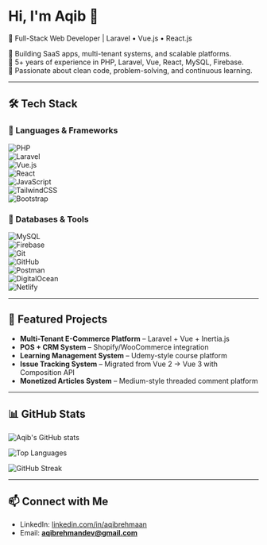 # Hi, I'm Aqib 👋
🚀 Full-Stack Web Developer | Laravel • Vue.js • React.js

🔹 Building SaaS apps, multi-tenant systems, and scalable platforms.  
🔹 5+ years of experience in PHP, Laravel, Vue, React, MySQL, Firebase.  
🔹 Passionate about clean code, problem-solving, and continuous learning.  

---

## 🛠️ Tech Stack  

### 🔹 Languages & Frameworks
![PHP](https://img.shields.io/badge/PHP-777BB4?style=for-the-badge&logo=php&logoColor=white)  
![Laravel](https://img.shields.io/badge/Laravel-FF2D20?style=for-the-badge&logo=laravel&logoColor=white)  
![Vue.js](https://img.shields.io/badge/Vue.js-35495E?style=for-the-badge&logo=vue.js&logoColor=4FC08D)  
![React](https://img.shields.io/badge/React-20232A?style=for-the-badge&logo=react&logoColor=61DAFB)  
![JavaScript](https://img.shields.io/badge/JavaScript-F7DF1E?style=for-the-badge&logo=javascript&logoColor=black)  
![TailwindCSS](https://img.shields.io/badge/Tailwind_CSS-38B2AC?style=for-the-badge&logo=tailwind-css&logoColor=white)  
![Bootstrap](https://img.shields.io/badge/Bootstrap-563D7C?style=for-the-badge&logo=bootstrap&logoColor=white)  

### 🔹 Databases & Tools
![MySQL](https://img.shields.io/badge/MySQL-005C84?style=for-the-badge&logo=mysql&logoColor=white)  
![Firebase](https://img.shields.io/badge/Firebase-FFCA28?style=for-the-badge&logo=firebase&logoColor=black)  
![Git](https://img.shields.io/badge/Git-F05032?style=for-the-badge&logo=git&logoColor=white)  
![GitHub](https://img.shields.io/badge/GitHub-181717?style=for-the-badge&logo=github&logoColor=white)  
![Postman](https://img.shields.io/badge/Postman-FF6C37?style=for-the-badge&logo=postman&logoColor=white)  
![DigitalOcean](https://img.shields.io/badge/DigitalOcean-0080FF?style=for-the-badge&logo=digitalocean&logoColor=white)  
![Netlify](https://img.shields.io/badge/Netlify-00C7B7?style=for-the-badge&logo=netlify&logoColor=white)  

---

## 🌟 Featured Projects
- **Multi-Tenant E-Commerce Platform** – Laravel + Vue + Inertia.js  
- **POS + CRM System** – Shopify/WooCommerce integration  
- **Learning Management System** – Udemy-style course platform  
- **Issue Tracking System** – Migrated from Vue 2 → Vue 3 with Composition API  
- **Monetized Articles System** – Medium-style threaded comment platform  

---

## 📊 GitHub Stats
![Aqib's GitHub stats](https://github-readme-stats.vercel.app/api?username=aqibrehmaan&show_icons=true&theme=tokyonight)  

![Top Languages](https://github-readme-stats.vercel.app/api/top-langs/?username=aqibrehmaan&layout=compact&theme=tokyonight)  

![GitHub Streak](https://github-readme-streak-stats.herokuapp.com/?user=aqibrehmaan&theme=tokyonight)  

---

## 📫 Connect with Me
- LinkedIn: [linkedin.com/in/aqibrehmaan](https://linkedin.com/in/aqibrehmaan)  
- Email: **aqibrehmandev@gmail.com**  
